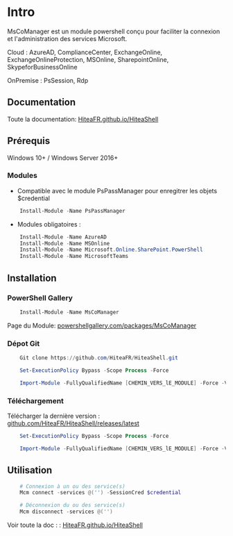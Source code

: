 # Intro

MsCoManager est un module powershell conçu pour faciliter la connexion et l'administration des services Microsoft.

Cloud : AzureAD, ComplianceCenter, ExchangeOnline, ExchangeOnlineProtection, MSOnline, SharepointOnline, SkypeforBusinessOnline

OnPremise : PsSession, Rdp

## Documentation

Toute la documentation: [HiteaFR.github.io/HiteaShell](https://HiteaFR.github.io/HiteaShell)

## Prérequis

Windows 10+ / Windows Server 2016+

### Modules

- Compatible avec le module PsPassManager pour enregitrer les objets $credential

```powershell
    Install-Module -Name PsPassManager
```

- Modules obligatoires :

```powershell
    Install-Module -Name AzureAD
    Install-Module -Name MSOnline
    Install-Module -Name Microsoft.Online.SharePoint.PowerShell
    Install-Module -Name MicrosoftTeams
```

## Installation

### PowerShell Gallery

```powershell
    Install-Module -Name MsCoManager
```

Page du Module: [powershellgallery.com/packages/MsCoManager](https://www.powershellgallery.com/packages/MsCoManager)

### Dépot Git

```powershell
    Git clone https://github.com/HiteaFR/HiteaShell.git

    Set-ExecutionPolicy Bypass -Scope Process -Force

    Import-Module -FullyQualifiedName [CHEMIN_VERS_lE_MODULE] -Force -Verbose
```

### Téléchargement

Télécharger la dernière version : [github.com/HiteaFR/HiteaShell/releases/latest](https://github.com/HiteaFR/HiteaShell/releases/latest)

```powershell
    Set-ExecutionPolicy Bypass -Scope Process -Force

    Import-Module -FullyQualifiedName [CHEMIN_VERS_lE_MODULE] -Force -Verbose
```

## Utilisation

```powershell
    # Connexion à un ou des service(s)
    Mcm connect -services @('') -SessionCred $credential
```

```powershell
    # Déconnexion du ou des service(s)
    Mcm disconnect -services @('')
```

Voir toute la doc : : [HiteaFR.github.io/HiteaShell](https://HiteaFR.github.io/HiteaShell)
